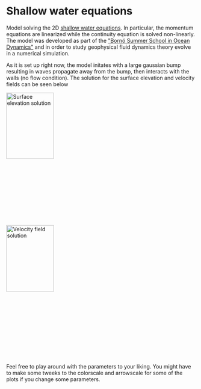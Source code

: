 # Shallow water equations
Model solving the 2D [shallow water equations](https://en.wikipedia.org/wiki/Shallow_water_equations). In particular, the momentum equations are linearized while the continuity equation is solved non-linearly. The model was developed as part of the ["Bornö Summer School in Ocean Dynamics"](https://chess.w.uib.no/event/borno-summer-school-practice/) and in order to study geophysical fluid dynamics theory evolve in a numerical simulation.

As it is set up right now, the model initates with a large gaussian bump resulting in waves propagate away from the bump, then interacts with the walls (no flow condition). The solution for the surface elevation and velocity fields can be seen below

<div class="nav3" style="height:705px;">
    <img src="surface.gif" alt="Surface elevation solution" width="50%"></a>
    <img src="velocity.gif" alt="Velocity field solution" width="50%"></a>
</div>

Feel free to play around with the parameters to your liking. You might have to make some tweeks to the colorscale and arrowscale for some of the plots if you change some parameters.
